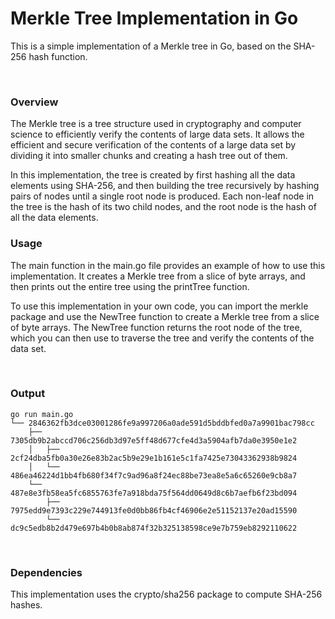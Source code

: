 # Merkle Tree Implementation in Go

This is a simple implementation of a Merkle tree in Go, based on the SHA-256 hash function.

<br/>

### Overview

The Merkle tree is a tree structure used in cryptography and computer science to efficiently verify the contents of large data sets. It allows the efficient and secure verification of the contents of a large data set by dividing it into smaller chunks and creating a hash tree out of them.

In this implementation, the tree is created by first hashing all the data elements using SHA-256, and then building the tree recursively by hashing pairs of nodes until a single root node is produced. Each non-leaf node in the tree is the hash of its two child nodes, and the root node is the hash of all the data elements.

### Usage

The main function in the main.go file provides an example of how to use this implementation. It creates a Merkle tree from a slice of byte arrays, and then prints out the entire tree using the printTree function.

To use this implementation in your own code, you can import the merkle package and use the NewTree function to create a Merkle tree from a slice of byte arrays. The NewTree function returns the root node of the tree, which you can then use to traverse the tree and verify the contents of the data set.

<br/>

### Output

```
go run main.go
└── 2846362fb3dce03001286fe9a997206a0ade591d5bddbfed0a7a9901bac798cc
    ├── 7305db9b2abccd706c256db3d97e5ff48d677cfe4d3a5904afb7da0e3950e1e2
    │   ├── 2cf24dba5fb0a30e26e83b2ac5b9e29e1b161e5c1fa7425e73043362938b9824
    │   └── 486ea46224d1bb4fb680f34f7c9ad96a8f24ec88be73ea8e5a6c65260e9cb8a7
    └── 487e8e3fb58ea5fc6855763fe7a918bda75f564dd0649d8c6b7aefb6f23bd094
        ├── 7975edd9e7393c229e744913fe0d0bb86fb4cf46906e2e51152137e20ad15590
        └── dc9c5edb8b2d479e697b4b0b8ab874f32b325138598ce9e7b759eb8292110622
```

<br/>

### Dependencies

This implementation uses the crypto/sha256 package to compute SHA-256 hashes.
